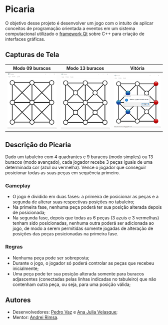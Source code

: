 # Picaria
O objetivo desse projeto é desenvolver um jogo com o intuito de aplicar conceitos de programação orientada a eventos em um sistema computacional utilizado o [framework Qt](https://qt.io/developers) sobre C++ para criação de interfaces gráficas.

## Capturas de Tela
| Modo 09 buracos | Modo 13 buracos | Vitória |
|:-------------------------------:|:--------------------------------:|:------------------------------:|
|![09-holes](assets\09-holes.png) | ![13-holes](assets\13-holes.png) | ![Victory](assets\victory.png) |

## Descrição do Picaria
Dado um tabuleiro com 4 quadrantes e 9 buracos (modo simples) ou 13 buracos (modo avançado), cada jogador recebe 3 peças iguais de uma determinada cor (azul ou vermelha). Vence o jogador que conseguir posicionar todas as suas peças em sequência primeiro.

### Gameplay
  - O jogo é dividido em duas fases: a primeira de posicionar as peças e a segunda de alterar suas respectivas posições no tabuleiro;
  - Na primeira fase, nenhuma peça poderá ter sua posição alterada depois de posicionada;
  - Na segunda fase, depois que todas as 6 peças (3 azuis e 3 vermelhas) tenham sido posicionadas, nenhuma outra poderá ser adicionada ao jogo, de modo a serem permitidas somente jogadas de alteração de posições das peças posicionadas na primeira fase.

### Regras
  - Nenhuma peça pode ser sobreposta;
  - Durante o jogo, o jogador só poderá controlar as peças que recebeu inicialmente;
  - Uma peça pode ter sua posição alterada somente para buracos adjascentes (conectadas pelas linhas indicadas no tabuleiro) que não contenham outra peça, ou seja, para uma posição válida;

## Autores
- Desenvolvedores: [Pedro Vaz](https://github.com/vazConnected) e [Ana Julia Velasque](https://github.com/anajvelasque);
- Mentor: [Andrei Rimsa](https://github.com/rimsa).
